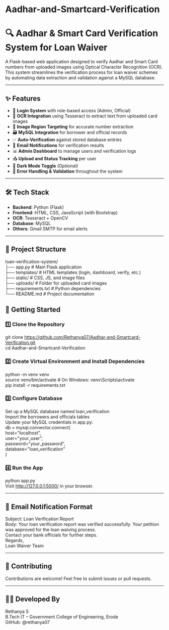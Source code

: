 # Aadhar-and-Smartcard-Verification
# 🔍 Aadhar & Smart Card Verification System for Loan Waiver

A Flask-based web application designed to verify Aadhar and Smart Card numbers from uploaded images using Optical Character Recognition (OCR). This system streamlines the verification process for loan waiver schemes by automating data extraction and validation against a MySQL database.

---

## ✨ Features

- 🔐 **Login System** with role-based access (Admin, Official)
- 🧠 **OCR Integration** using Tesseract to extract text from uploaded card images
- 🧾 **Image Region Targeting** for accurate number extraction
- 🗃️ **MySQL Integration** for borrower and official records
- ✅ **Auto-Verification** against stored database entries
- 📧 **Email Notifications** for verification results
- 📊 **Admin Dashboard** to manage users and verification logs
- 📤 **Upload and Status Tracking** per user
- 🌙 **Dark Mode Toggle** *(Optional)*
- 🧪 **Error Handling & Validation** throughout the system

---

## 🛠️ Tech Stack

- **Backend**: Python (Flask)
- **Frontend**: HTML, CSS, JavaScript (with Bootstrap)
- **OCR**: Tesseract + OpenCV
- **Database**: MySQL
- **Others**: Gmail SMTP for email alerts
  
---

## 📂 Project Structure
loan-verification-system/  
├── app.py # Main Flask application  
├── templates/ # HTML templates (login, dashboard, verify, etc.)  
├── static/ # CSS, JS, and image files  
├── uploads/ # Folder for uploaded card images  
├── requirements.txt # Python dependencies  
└── README.md # Project documentation  

## 🚀 Getting Started

### 1️⃣ Clone the Repository
  
git clone https://github.com/Rethanya07/Aadhar-and-Smartcard-Verification.git  
cd Aadhar-and-Smartcard-Verification  

### 2️⃣ Create Virtual Environment and Install Dependencies
  
python -m venv venv  
source venv/bin/activate   # On Windows: venv\Scripts\activate  
pip install -r requirements.txt  

### 3️⃣ Configure Database
Set up a MySQL database named loan_verification  
Import the borrowers and officials tables  
Update your MySQL credentials in app.py:  
db = mysql.connector.connect(  
    host="localhost",  
    user="your_user",  
    password="your_password",  
    database="loan_verification"  
)  

### 4️⃣ Run the App
python app.py  
Visit http://127.0.0.1:5000/ in your browser.

---

## 📧 Email Notification Format
Subject: Loan Verification Report  
Body: Your loan verification report was verified successfully. Your petition was approved for the loan waiving process.  
Contact your bank officials for further steps.  
Regards,  
Loan Waiver Team

---

## 🤝 Contributing
Contributions are welcome! Feel free to submit issues or pull requests.

---

## 👨‍💻 Developed By
Rethanya S  
B.Tech IT – Government College of Engineering, Erode  
GitHub: @rethanya07  
